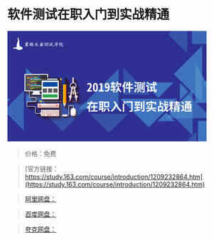 # 软件测试在职入门到实战精通

![img](../../../assets/study163/free/50b294dff9bc41d288e3c49a375f30fa.png)

> 价格：免费

> [官方链接：https://study.163.com/course/introduction/1209232864.htm](https://study.163.com/course/introduction/1209232864.htm)

> [阿里网盘：]()

> [百度网盘：]()

> [夸克网盘：]()
